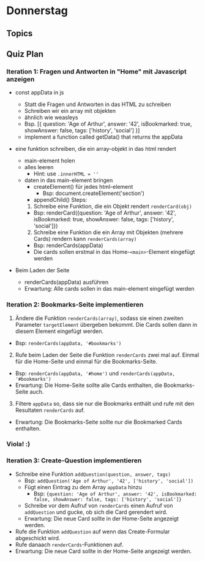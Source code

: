 <!-- markdownlint-disable -->

# Donnerstag

## Topics


## Quiz Plan

### Iteration 1: Fragen und Antworten in "Home" mit Javascript anzeigen

- const appData in js
  - Statt die Fragen und Antworten in das HTML zu schreiben
  - Schreiben wir ein array mit objekten
  - ähnlich wie weasleys
  - Bsp.
  [{
    question: 'Age of Arthur',
    answer: '42',
    isBookmarked: true,
    showAnswer: false,
    tags: ['history', 'social']
  }]
  - implement a function called getData() that returns the appData

- eine funktion schreiben, die ein array-objekt in das html rendert
  - main-element holen
  - alles leeren
    - Hint: use `.innerHTML = ''`
  - daten in das main-element bringen
    - createElement() für jedes html-element
      - Bsp: document.createElement('section')
    - appendChild()
  Steps:
    1. Schreibe eine Funktion, die ein Objekt rendert `renderCard(obj)`
      - Bsp: renderCard({question: 'Age of Arthur', answer: '42', isBookmarked: true, showAnswer: false, tags: ['history', 'social']})
    2. Schreibe eine Funktion die ein Array mit Objekten (mehrere Cards) rendern kann `renderCards(array)`
      - Bsp: renderCards(appData)
      - Die cards sollen erstmal in das Home-`<main>`-Element eingefügt werden

- Beim Laden der Seite
  - renderCards(appData) ausführen
  - Erwartung: Alle cards sollen in das main-element eingefügt werden


### Iteration 2: Bookmarks-Seite implementieren

1. Ändere die Funktion `renderCards(array)`, sodass sie einen zweiten Parameter `targetElement` übergeben bekommt. Die Cards sollen dann in diesem Element eingefügt werden.
  - Bsp: `renderCards(appData, '#bookmarks')`
2. Rufe beim Laden der Seite die Funktion `renderCards` zwei mal auf. Einmal für die Home-Seite und einmal für die Bookmarks-Seite.
  - Bsp: `renderCards(appData, '#home')` und `renderCards(appData, '#bookmarks')`
  - Erwartung: Die Home-Seite sollte alle Cards enthalten, die Bookmarks-Seite auch.
3. Filtere `appData` so, dass sie nur die Bookmarks enthält und rufe mit den Resultaten `renderCards` auf.
  - Erwartung: Die Bookmarks-Seite sollte nur die Bookmarked Cards enthalten.

### Viola! :)

### Iteration 3: Create-Question implementieren

- Schreibe eine Funktion `addQuestion(question, answer, tags)`
  - Bsp: `addQuestion('Age of Arthur', '42', ['history', 'social'])`
  - Fügt einen Eintrag zu dem Array `appData` hinzu
    - Bsp: `{question: 'Age of Arthur', answer: '42', isBookmarked: false, showAnswer: false, tags: ['history', 'social']}`
  - Schreibe vor dem Aufruf von `renderCards` einen Aufruf von `addQuestion` und gucke, ob sich die Card gerendert wird.
  - Erwartung: Die neue Card sollte in der Home-Seite angezeigt werden.
- Rufe die Funktion `addQuestion` auf wenn das Create-Formular abgeschickt wird.
- Rufe danaach `renderCards`-Funktionen auf.
- Erwartung: Die neue Card sollte in der Home-Seite angezeigt werden.
